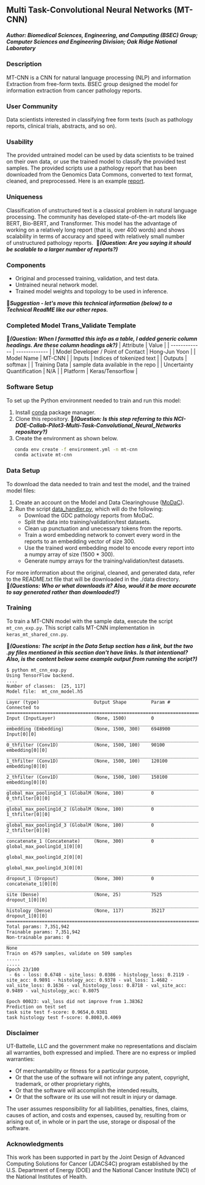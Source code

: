## Multi Task-Convolutional Neural Networks (MT-CNN)

##### Author: Biomedical Sciences, Engineering, and Computing (BSEC) Group; Computer Sciences and Engineering Division; Oak Ridge National Laboratory

### Description
MT-CNN is a CNN for natural language processing (NLP) and information Extraction from free-form texts. BSEC group designed the model for information extraction from cancer pathology reports.

### User Community
Data scientists interested in classifying free form texts (such as pathology reports, clinical trials, abstracts, and so on). 

### Usability
The provided untrained model can be used by data scientists to be trained on their own data, or use the trained model to classify the provided test samples. The provided scripts use a pathology report that has been downloaded from the Genomics Data Commons, converted to text format, cleaned, and preprocessed. Here is an example [report](https://portal.gdc.cancer.gov/legacy-archive/files/a9a42650-4613-448d-895e-4f904285f508).

### Uniqueness
Classification of unstructured text is a classical problem in natural language processing. The community has developed state-of-the-art models like BERT, Bio-BERT, and Transformer. This model has the advantage of working on a relatively long report (that is, over 400 words) and shows scalability in terms of accuracy and speed with relatively small number of unstructured pathology reports. 
&#x1F534;_**(Question: Are you saying it should be scalable to a larger number of reports?)**_

### Components
* Original and processed training, validation, and test data.
* Untrained neural network model.
* Trained model weights and topology to be used in inference.

&#x1F534;_**Suggestion - let's move this technical information (below) to a Technical ReadME like our other repos.**_

### Completed Model Trans_Validate Template
&#x1F534;_**(Question: When I formatted this info as a table, I added generic column headings. Are these column headings ok?)**_
| Attribute  | Value |
| ------------- | ------------- |
| Model Developer / Point of Contact  | Hong-Jun Yoon |
| Model Name | MT-CNN |
| Inputs  | Indices of tokenized text  |
| Outputs  | softmax  |
| Training Data  | sample data available in the repo  |
| Uncertainty Quantification  | N/A  |
| Platform  | Keras/Tensorflow   |


### Software Setup
To set up the Python environment needed to train and run this model:
1. Install [conda](https://docs.conda.io/en/latest/) package manager.
2. Clone this repository. &#x1F534;**_(Question: Is this step referring to this NCI-DOE-Collab-Pilot3-Multi-Task-Convolutional_Neural_Networks repository?)_**
3. Create the environment as shown below.
```bash
   conda env create -f environment.yml -n mt-cnn
   conda activate mt-cnn
   ```
### Data Setup
To download the data needed to train and test the model, and the trained model files:
1. Create an account on the Model and Data Clearinghouse ([MoDaC](modac.cancer.gov)).
2. Run the script [data_handler.py](./data_hander.py), which will do the following: 
   * Download the GDC pathology reports from MoDaC.
   * Split the data into training/validation/test datasets.
   * Clean up punctuation and unecessary tokens from the reports.
   * Train a word embedding network to convert every word in the reports to an embedding vector of size 300.
   * Use the trained word embedding model to encode every report into a numpy array of size (1500 * 300).
   * Generate numpy arrays for the training/validation/test datasets.

For more information about the original, cleaned, and generated data, refer to the README.txt file that will be downloaded in the ./data directory. &#x1F534;**_(Questions: Who or what downloads it? Also, would it be more accurate to say generated rather than downloaded?)_**

### Training

To train a MT-CNN model with the sample data, execute the script `mt_cnn_exp.py`. This script calls MT-CNN implementation in `keras_mt_shared_cnn.py`. 

&#x1F534;_**(Questions: The  script in the Data Setup section has a link, but the two .py files mentioned in this section don't have links. Is that intentional? Also, is the content below some example output from running the script?)**_

```
$ python mt_cnn_exp.py
Using TensorFlow backend.
....
Number of classes:  [25, 117]
Model file:  mt_cnn_model.h5
__________________________________________________________________________________________________
Layer (type)                    Output Shape         Param #     Connected to                     
==================================================================================================
Input (InputLayer)              (None, 1500)         0                                            
__________________________________________________________________________________________________
embedding (Embedding)           (None, 1500, 300)    6948900     Input[0][0]                      
__________________________________________________________________________________________________
0_thfilter (Conv1D)             (None, 1500, 100)    90100       embedding[0][0]                  
__________________________________________________________________________________________________
1_thfilter (Conv1D)             (None, 1500, 100)    120100      embedding[0][0]                  
__________________________________________________________________________________________________
2_thfilter (Conv1D)             (None, 1500, 100)    150100      embedding[0][0]                  
__________________________________________________________________________________________________
global_max_pooling1d_1 (GlobalM (None, 100)          0           0_thfilter[0][0]                 
__________________________________________________________________________________________________
global_max_pooling1d_2 (GlobalM (None, 100)          0           1_thfilter[0][0]                 
__________________________________________________________________________________________________
global_max_pooling1d_3 (GlobalM (None, 100)          0           2_thfilter[0][0]                 
__________________________________________________________________________________________________
concatenate_1 (Concatenate)     (None, 300)          0           global_max_pooling1d_1[0][0]     
                                                                 global_max_pooling1d_2[0][0]     
                                                                 global_max_pooling1d_3[0][0]     
__________________________________________________________________________________________________
dropout_1 (Dropout)             (None, 300)          0           concatenate_1[0][0]              
__________________________________________________________________________________________________
site (Dense)                    (None, 25)           7525        dropout_1[0][0]                  
__________________________________________________________________________________________________
histology (Dense)               (None, 117)          35217       dropout_1[0][0]                  
==================================================================================================
Total params: 7,351,942
Trainable params: 7,351,942
Non-trainable params: 0
__________________________________________________________________________________________________
None
Train on 4579 samples, validate on 509 samples
.....
.....
Epoch 23/100
 - 6s - loss: 0.6748 - site_loss: 0.0386 - histology_loss: 0.2119 - site_acc: 0.9891 - histology_acc: 0.9378 - val_loss: 1.4682 - val_site_loss: 0.1636 - val_histology_loss: 0.8718 - val_site_acc: 0.9489 - val_histology_acc: 0.8075

Epoch 00023: val_loss did not improve from 1.38362
Prediction on test set
task site test f-score: 0.9654,0.9381
task histology test f-score: 0.8003,0.4069

```

### Disclaimer
UT-Battelle, LLC and the government make no representations and disclaim all warranties, both expressed and implied. There are no express or implied warranties:
* Of merchantability or fitness for a particular purpose, 
* Or that the use of the software will not infringe any patent, copyright, trademark, or other proprietary rights, 
* Or that the software will accomplish the intended results, 
* Or that the software or its use will not result in injury or damage. 

The user assumes responsibility for all liabilities, penalties, fines, claims, causes of action, and costs and expenses, caused by, resulting from or arising out of, in whole or in part the use, storage or disposal of the software.


### Acknowledgments
This work has been supported in part by the Joint Design of Advanced Computing Solutions for Cancer (JDACS4C) program established by the U.S. Department of Energy (DOE) and the National Cancer Institute (NCI) of the National Institutes of Health.
